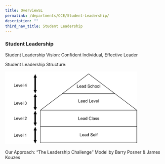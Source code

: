```yaml
---
title: OverviewSL
permalink: /departments/CCE/Student-Leadership/
description: ""
third_nav_title: Student Leadership
---
```


### **Student Leadership**

Student Leadership Vision: Confident Individual, Effective Leader

Student Leadership Structure:

<img src="/images/student%20leadership.png" 
     style="width:85%">

Our Approach: “The Leadership Challenge” Model by Barry Posner & James Kouzes